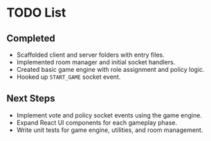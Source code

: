 # TODO List

## Completed
- Scaffolded client and server folders with entry files.
- Implemented room manager and initial socket handlers.
- Created basic game engine with role assignment and policy logic.
- Hooked up `START_GAME` socket event.

## Next Steps
- Implement vote and policy socket events using the game engine.
- Expand React UI components for each gameplay phase.
- Write unit tests for game engine, utilities, and room management.
